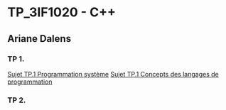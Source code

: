 # TP_3IF1020 - C++

## Ariane Dalens

### TP 1.

[Sujet TP.1 Programmation système](https://wdi.centralesupelec.fr/3IF1020/SystExercice1)
[Sujet TP.1 Concepts des langages de programmation](https://wdi.centralesupelec.fr/3IF1020/ProgExercice1)

### TP 2.